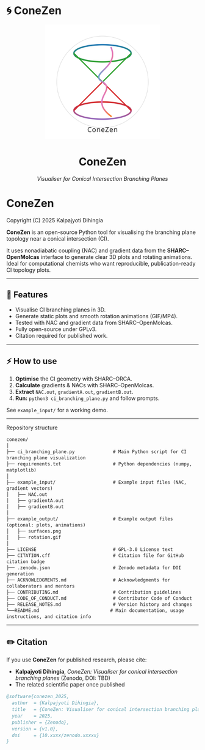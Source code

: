 # 🌀 ConeZen

<p align="center">
  <img src="logo6.svg" alt="ConeZen Logo" width="300"/>
</p>

<h1 align="center">ConeZen</h1>

<p align="center">
  <i>Visualiser for Conical Intersection Branching Planes</i>
</p>


# ConeZen

Copyright (C) 2025 Kalpajyoti Dihingia

**ConeZen** is an open-source Python tool for visualising the branching plane topology near a conical intersection (CI).

It uses nonadiabatic coupling (NAC) and gradient data from the **SHARC–OpenMolcas** interface to generate clear 3D plots and rotating animations.  
Ideal for computational chemists who want reproducible, publication-ready CI topology plots.

---

## 📌 Features
- Visualise CI branching planes in 3D.
- Generate static plots and smooth rotation animations (GIF/MP4).
- Tested with NAC and gradient data from SHARC–OpenMolcas.
- Fully open-source under GPLv3.
- Citation required for published work.

---

## ⚡ How to use

1. **Optimise** the CI geometry with SHARC–ORCA.
2. **Calculate** gradients & NACs with SHARC–OpenMolcas.
3. **Extract** `NAC.out`, `gradientA.out`, `gradientB.out`.
4. **Run:** `python3 ci_branching_plane.py` and follow prompts.

See `example_input/` for a working demo.


---
Repository structure

```
conezen/
│
├── ci_branching_plane.py              # Main Python script for CI branching plane visualization
├── requirements.txt                   # Python dependencies (numpy, matplotlib)
│
├── example_input/                     # Example input files (NAC, gradient vectors)
│   ├── NAC.out
│   ├── gradientA.out
│   ├── gradientB.out
│
├── example_output/                    # Example output files (optional: plots, animations)
│   ├── surfaces.png
│   ├── rotation.gif
│
├── LICENSE                            # GPL-3.0 License text
├── CITATION.cff                       # Citation file for GitHub citation badge
├── .zenodo.json                       # Zenodo metadata for DOI generation
├── ACKNOWLEDGMENTS.md                 # Acknowledgments for collaborators and mentors
├── CONTRIBUTING.md                    # Contribution guidelines
├── CODE_OF_CONDUCT.md                 # Contributor Code of Conduct
├── RELEASE_NOTES.md                   # Version history and changes
└──README.md                          # Main documentation, usage instructions, and citation info

```
---
## ✏️ Citation

If you use **ConeZen** for published research, please cite:
- **Kalpajyoti Dihingia**, *ConeZen: Visualiser for conical intersection branching planes* (Zenodo, DOI: TBD)
- The related scientific paper once published

```bibtex
@software{conezen_2025,
  author  = {Kalpajyoti Dihingia},
  title   = {ConeZen: Visualiser for conical intersection branching planes},
  year    = 2025,
  publisher = {Zenodo},
  version = {v1.0},
  doi     = {10.xxxx/zenodo.xxxxx}
}
